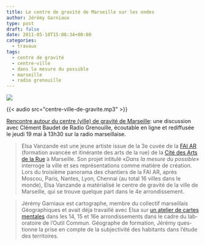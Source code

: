 ```yaml
---
title: Le centre de gravité de Marseille sur les ondes
author: Jérémy Garniaux
type: post
draft: false
date: 2011-05-10T15:08:34+00:00
categories:
  - travaux
tags:
  - centre de gravité
  - centre-ville
  - dans la mesure du possible
  - marseille
  - radio grenouille
---
```


![](albums/carnet/centre_gravite-282x300-1.jpg)

{{< audio src="centre-ville-de-gravite.mp3" >}}

[Ren­con­tre autour du cen­tre (ville) de grav­ité de Mar­seille](https://www.radiogrenouille.com/programmes/actualites/rencontre-autour-du-centre-ville-de-gravite-de-marseille/): une dis­cus­sion avec Clé­ment Baudet de Radio Grenouille, écoutable en ligne et red­if­fusée le jeu­di 19 mai à 13h30 sur la radio marseillaise.

> Elsa Van­zande est une jeune artiste issue de la 3e cuvée de la [FAI AR](https://www.faiar.org/) (for­ma­tion avancée et itinérante des arts de la rue) de la [Cité des Arts de la Rue](https://www.lacitedesartsdelarue.net/) à Mar­seille. Son pro­jet inti­t­ulé «_Dans la mesure du pos­si­ble_» inter­roge la ville et ses représen­ta­tions comme matière de créa­tion. Lors du troisième panora­ma des chantiers de la FAI AR, après Moscou, Paris, Nantes, Lyon, Chen­nai (au total 16 villes dans le monde), Elsa Van­zande a matéri­al­isé le cen­tre de grav­ité de la ville de Mar­seille, qui se trou­ve quelque part dans le 4e arrondissement.

> Jérémy Gar­ni­aux est car­tographe, mem­bre du col­lec­tif mar­seil­lais Géo­graphiques et avait déja tra­vail­lé avec Elsa sur [un ate­lier de cartes men­tales](https://www.mapper.fr/cartes-mentales-dans-le-nord-de-marseille/) dans les 14, 15 et 16e arrondisse­ments dans le cadre du lab­o­ra­toire de l’Outil Com­mun. Géo­graphe de for­ma­tion, Jérémy ques­tionne la prise en compte de la sub­jec­tiv­ité des habi­tants dans l’étude des territoires.